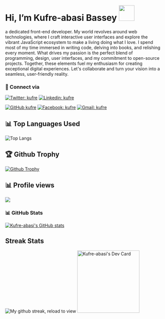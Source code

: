 <h1> Hi, I’m Kufre-abasi Bassey <img src="https://media.giphy.com/media/mGcNjsfWAjY5AEZNw6/giphy.gif" width="50"></h1>
 <p>  a dedicated front-end developer. My world revolves around web technologies, where I craft interactive user interfaces and explore the vibrant JavaScript ecosystem to make a living doing what I love.
I spend most of my time immersed in writing code, delving into books, and relishing every moment. What drives my passion is the perfect blend of programming, design, user interfaces, and my commitment to open-source projects. Together, these elements fuel my enthusiasm for creating exceptional digital experiences.
Let's collaborate and turn your vision into a seamless, user-friendly reality.
</p>

 ### 🔗 Connect via
 [![Twitter: kufre](https://img.shields.io/twitter/follow/kufreabasiBass1?style=social)](https://twitter.com/kufreabasiBass1)
[![Linkedin: kufre](https://img.shields.io/badge/-kufreabasibassey-blue?style=flat-square&logo=Linkedin&logoColor=white&link=https://www.linkedin.com/in/kufre-abasi-bassey-692b38212/)](https://www.linkedin.com/in/kufre-abasi-bassey-692b38212/)
<!-- [![Whatsapp: kufre](https://img.shields.io/badge/-kufreabasibassey-green?style=flat-square&logo=Whatsapp&logoColor=white&link=https://wa.link/x477i5/)](https://wa.link/x477i5) -->
[![GitHub kufre](https://img.shields.io/github/followers/kufre-abasi?label=follow&style=social)](https://github.com/kufre-abasi)
[![Facebook: kufre](https://img.shields.io/badge/-kufreabasibassey-blue?style=flat-square&logo=Facebook&logoColor=white&link=https://web.facebook.com/kuferabasi/)](https://web.facebook.com/kuferabasi)
[![Gmail: kufre](https://img.shields.io/badge/-kufreabasibassey-red?style=flat-square&logo=Gmail&logoColor=white&link=mailto:kufreabasibassey3@gmail.com)](mailto:kufreabasibassey3@gmail.com)
<!--<p align="left"> <img src="https://komarev.com/ghpvc/?username=kufre-abasi&label=Profile%20views&color=0e75b6&style=flat" alt="kufre" /> </p>-->

<!--![Kufre's GitHub stats](https://github-readme-stats.vercel.app/api?username=kufre-abasi&show_icons=true&theme=transparent)-->
## 📊 Top Languages Used

![Top Langs](https://github-readme-stats.vercel.app/api/top-langs/?username=kufre-abasi&layout=compact)

## 🏆 Github Trophy
  
<a href="https://hire-kufre.netlify.app/">
<img alt="Github Trophy" src="https://github-profile-trophy.vercel.app/?username=kufre-abasi&theme=gruvbox">
</a>

## 📊 Profile views
  ![](https://komarev.com/ghpvc/?username=kufre-abasi&color=green) <br />
  
### 📊 GitHub Stats

<a href="https://github.com/kufre-abasi"><img src="https://github-readme-stats.vercel.app/api?username=kufre-abasi&show_icons=true&theme=transparent" alt="Kufre-abasi's GitHub stats" /></a>

## Streak Stats

<img alt="My github streak, reload to view" src="https://github-readme-streak-stats.herokuapp.com/?user=kufre-abasi&theme=dark">
<!-- 
- 📫 How to reach me
-  Email: kufreabasibassey3@gmail.com ,
-   WhatsApp: +238143141053 ,
-   Twitter: @kufrekufreabasibass1 ,
-   Facebook: kufre-abasi bassey...
-   hire-kufre.netlify.app -->

<!---
kufre-abasi/kufre-abasi is a ✨ special ✨ repository because its `README.md` (this file) appears on your GitHub profile.
You can click the Preview link to take a look at your changes.
--->


<a href="https://app.daily.dev/DailyDevTips">
  <img src="https://api.daily.dev/devcards/9df4e2efb1574960b89a3ff5eee74f4a.png?r=abt" width="200"  alt="Kufre-abasi's Dev Card"/>
 </a>

 
